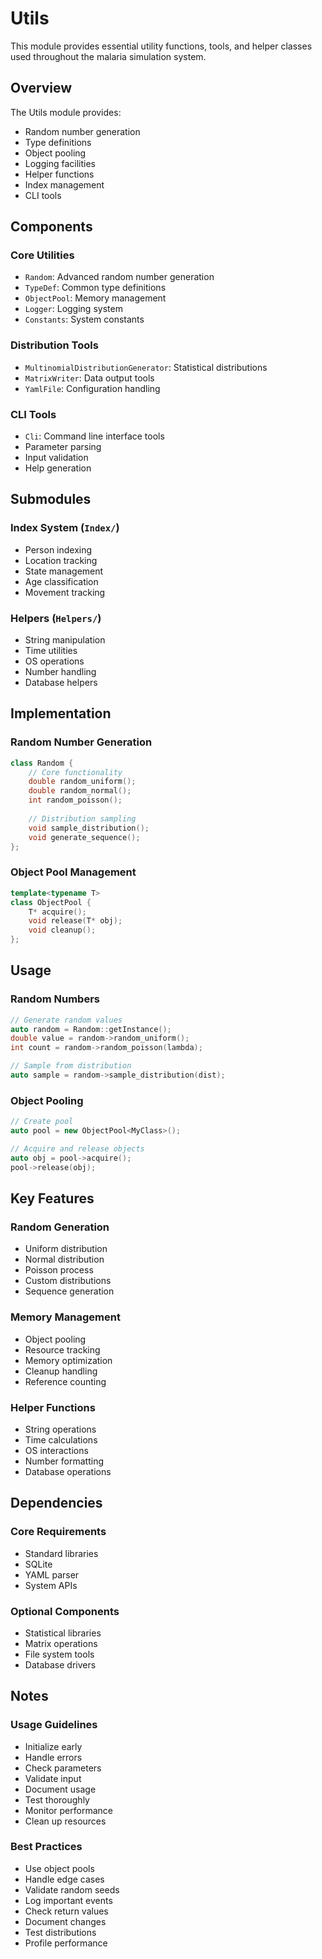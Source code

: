 # Utils

This module provides essential utility functions, tools, and helper classes used throughout the malaria simulation system.

## Overview

The Utils module provides:
- Random number generation
- Type definitions
- Object pooling
- Logging facilities
- Helper functions
- Index management
- CLI tools

## Components

### Core Utilities
- `Random`: Advanced random number generation
- `TypeDef`: Common type definitions
- `ObjectPool`: Memory management
- `Logger`: Logging system
- `Constants`: System constants

### Distribution Tools
- `MultinomialDistributionGenerator`: Statistical distributions
- `MatrixWriter`: Data output tools
- `YamlFile`: Configuration handling

### CLI Tools
- `Cli`: Command line interface tools
- Parameter parsing
- Input validation
- Help generation

## Submodules

### Index System (`Index/`)
- Person indexing
- Location tracking
- State management
- Age classification
- Movement tracking

### Helpers (`Helpers/`)
- String manipulation
- Time utilities
- OS operations
- Number handling
- Database helpers

## Implementation

### Random Number Generation
```cpp
class Random {
    // Core functionality
    double random_uniform();
    double random_normal();
    int random_poisson();
    
    // Distribution sampling
    void sample_distribution();
    void generate_sequence();
};
```

### Object Pool Management
```cpp
template<typename T>
class ObjectPool {
    T* acquire();
    void release(T* obj);
    void cleanup();
};
```

## Usage

### Random Numbers
```cpp
// Generate random values
auto random = Random::getInstance();
double value = random->random_uniform();
int count = random->random_poisson(lambda);

// Sample from distribution
auto sample = random->sample_distribution(dist);
```

### Object Pooling
```cpp
// Create pool
auto pool = new ObjectPool<MyClass>();

// Acquire and release objects
auto obj = pool->acquire();
pool->release(obj);
```

## Key Features

### Random Generation
- Uniform distribution
- Normal distribution
- Poisson process
- Custom distributions
- Sequence generation

### Memory Management
- Object pooling
- Resource tracking
- Memory optimization
- Cleanup handling
- Reference counting

### Helper Functions
- String operations
- Time calculations
- OS interactions
- Number formatting
- Database operations

## Dependencies

### Core Requirements
- Standard libraries
- SQLite
- YAML parser
- System APIs

### Optional Components
- Statistical libraries
- Matrix operations
- File system tools
- Database drivers

## Notes

### Usage Guidelines
- Initialize early
- Handle errors
- Check parameters
- Validate input
- Document usage
- Test thoroughly
- Monitor performance
- Clean up resources

### Best Practices
- Use object pools
- Handle edge cases
- Validate random seeds
- Log important events
- Check return values
- Document changes
- Test distributions
- Profile performance 